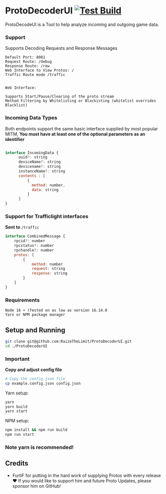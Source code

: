 # ProtoDecoderUI [![Test Build](https://github.com/RaizeTheLimit/ProtoDecoderUI/actions/workflows/test.yml/badge.svg)](https://github.com/RaizeTheLimit/ProtoDecoderUI/actions/workflows/test.yml)

ProtoDecodeUI is a Tool to help analyze incoming and outgoing game data. 


### Support
Supports Decoding Requests and Response Messages

```
Default Port: 8081
Request Route: /debug
Response Route: /raw
Web Interface to View Protos: /
Traffic Route mode /traffic


Web Interface: 

Supports Start/Pause/Clearing of the proto stream
Method Filtering by Whitelisting or Blackisting (whitelist overrides Blacklist)

```


### Incoming Data Types
Both endpoints support the same basic interface supplied by most popular MITM, **You must have at least one of the optional parameters as an identifier**

```js

interface IncomingData {
      uuid?: string
      deviceName?: string
      devicename?: string
      instanceName?: string
      contents : [
          {
            method: number,
            data: string
          }
      ]
}

```

### Support for Trafficlight interfaces
**Sent to** `/traffic`

```js
interface CombinedMessage {
    rpcid?: number
    rpcstatus?: number
    rpchandle?: number
    protos: [
        {
            method: number
            request: string
            response: string
        }
    ]
}
```

### Requirements

```
Node 16 + (Tested on as low as version 16.14.0
Yarn or NPM package manager
```


## Setup and Running

```bash
git clone git@github.com:RaizeTheLimit/ProtoDecoderUI.git
cd ./ProtoDecoderUI
```


### Important

**Copy and adjust config file**
```bash
# Copy the config.json file
cp example.config.json config.json
```

Yarn setup:
```bash
yarn
yarn build
yarn start
```

NPM setup:
```bash
npm install && npm run build
npm run start
```

### Note yarn is recommended!


## Credits

 - FurtiF for putting in the hard work of supplying Protos with every release ❤️
   If you would like to support him and future Proto Updates, please sponsor him on GitHub!
  
